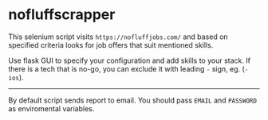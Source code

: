 # nofluffscrapper

This selenium script visits `https://nofluffjobs.com/` and based on specified criteria looks for job offers that suit mentioned skills.

Use flask GUI to specify your configuration and add skills to your stack.
If there is a tech that is no-go, you can exclude it with leading `-` sign, eg. (`-ios`).

---

By default script sends report to email. You should pass `EMAIL` and `PASSWORD` as enviromental variables.
